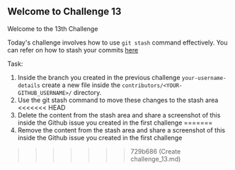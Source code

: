 ## Welcome to Challenge 13

Welcome to the 13th Challenge 

Today's challenge involves how to use ``git stash`` command effectively. You can refer on how to stash your commits [here](https://git-scm.com/book/en/v2/Git-Tools-Stashing-and-Cleaning)

Task: 
1. Inside the branch you created in the previous challenge ``your-username-details`` create a new file inside the ``contributors/<YOUR-GITHUB_USERNAME>/`` directory.
2. Use the git stash command to move these changes to the stash area
<<<<<<< HEAD
3. Delete the content from the stash area and share a screenshot of this inside the Github issue you created in the first challenge
=======
3. Remove the content from the stash area and share a screenshot of this inside the Github issue you created in the first challenge
>>>>>>> 729b686 (Create challenge_13.md)

